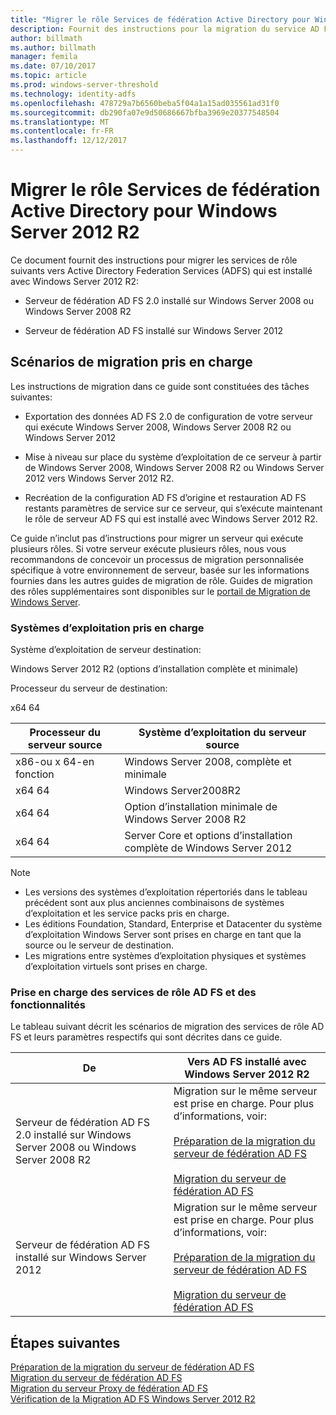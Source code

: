 ```yaml
---
title: "Migrer le rôle Services de fédération Active Directory pour Windows Server 2012 R2"
description: Fournit des instructions pour la migration du service AD FS vers Windows Server 2012 R2.
author: billmath
ms.author: billmath
manager: femila
ms.date: 07/10/2017
ms.topic: article
ms.prod: windows-server-threshold
ms.technology: identity-adfs
ms.openlocfilehash: 478729a7b6560beba5f04a1a15ad035561ad31f0
ms.sourcegitcommit: db290fa07e9d50686667bfba3969e20377548504
ms.translationtype: MT
ms.contentlocale: fr-FR
ms.lasthandoff: 12/12/2017
---
```

# <a name="migrate-active-directory-federation-services-role-services-to-windows-server-2012-r2"></a>Migrer le rôle Services de fédération Active Directory pour Windows Server 2012 R2
 Ce document fournit des instructions pour migrer les services de rôle suivants vers Active Directory Federation Services (ADFS) qui est installé avec Windows Server 2012 R2:  
  
-   Serveur de fédération AD FS 2.0 installé sur Windows Server 2008 ou Windows Server 2008 R2  
  
-   Serveur de fédération AD FS installé sur Windows Server 2012  
  
## <a name="supported-migration-scenarios"></a>Scénarios de migration pris en charge  
 Les instructions de migration dans ce guide sont constituées des tâches suivantes:  
  
-   Exportation des données AD FS 2.0 de configuration de votre serveur qui exécute Windows Server 2008, Windows Server 2008 R2 ou Windows Server 2012  
  
-   Mise à niveau sur place du système d’exploitation de ce serveur à partir de Windows Server 2008, Windows Server 2008 R2 ou Windows Server 2012 vers Windows Server 2012 R2. 
  
-   Recréation de la configuration AD FS d’origine et restauration AD FS restants paramètres de service sur ce serveur, qui s’exécute maintenant le rôle de serveur AD FS qui est installé avec Windows Server 2012 R2.  
  
 Ce guide n’inclut pas d’instructions pour migrer un serveur qui exécute plusieurs rôles. Si votre serveur exécute plusieurs rôles, nous vous recommandons de concevoir un processus de migration personnalisée spécifique à votre environnement de serveur, basée sur les informations fournies dans les autres guides de migration de rôle. Guides de migration des rôles supplémentaires sont disponibles sur le [portail de Migration de Windows Server](https://go.microsoft.com/fwlink/?LinkId=247608).  
  
### <a name="supported-operating-systems"></a>Systèmes d’exploitation pris en charge  
 Système d’exploitation de serveur destination:  
  
 Windows Server 2012 R2 (options d’installation complète et minimale)  
  
 Processeur du serveur de destination:  
  
 x64 64  
  
|Processeur du serveur source|Système d’exploitation du serveur source|  
|-----------------------------|------------------------------------|  
|x86-ou x 64-en fonction| Windows Server 2008, complète et minimale|  
|x64 64|Windows Server2008R2|  
|x64 64|Option d’installation minimale de Windows Server 2008 R2|  
|x64 64|Server Core et options d’installation complète de Windows Server 2012|  
  
> [!NOTE]
>  -   Les versions des systèmes d’exploitation répertoriés dans le tableau précédent sont aux plus anciennes combinaisons de systèmes d’exploitation et les service packs pris en charge.  
> -   Les éditions Foundation, Standard, Enterprise et Datacenter du système d’exploitation Windows Server sont prises en charge en tant que la source ou le serveur de destination.  
> -   Les migrations entre systèmes d’exploitation physiques et systèmes d’exploitation virtuels sont prises en charge.  
  
### <a name="supported-ad-fs-role-services-and-features"></a>Prise en charge des services de rôle AD FS et des fonctionnalités  
 Le tableau suivant décrit les scénarios de migration des services de rôle AD FS et leurs paramètres respectifs qui sont décrites dans ce guide.  
  
|De|Vers AD FS installé avec Windows Server 2012 R2|  
|----------|----------------------------------------------------------------------------------------------|  
|Serveur de fédération AD FS 2.0 installé sur Windows Server 2008 ou Windows Server 2008 R2|Migration sur le même serveur est prise en charge. Pour plus d’informations, voir:<br /><br /> [Préparation de la migration du serveur de fédération AD FS](prepare-migrate-ad-fs-server-r2.md)<br /><br /> [Migration du serveur de fédération AD FS](migrate-ad-fs-fed-server-r2.md)|  
|Serveur de fédération AD FS installé sur Windows Server 2012|Migration sur le même serveur est prise en charge.  Pour plus d’informations, voir:<br /><br /> [Préparation de la migration du serveur de fédération AD FS](prepare-migrate-ad-fs-server-r2.md)<br /><br /> [Migration du serveur de fédération AD FS](migrate-ad-fs-fed-server-r2.md)|  
  
## <a name="next-steps"></a>Étapes suivantes
 [Préparation de la migration du serveur de fédération AD FS](prepare-migrate-ad-fs-server-r2.md)   
 [Migration du serveur de fédération AD FS](migrate-ad-fs-fed-server-r2.md)   
 [Migration du serveur Proxy de fédération AD FS](migrate-fed-server-proxy-r2.md)   
 [Vérification de la Migration AD FS Windows Server 2012 R2](verify-ad-fs-migration.md)